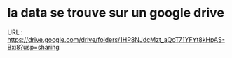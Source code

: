 # la data se trouve sur un google drive

URL : https://drive.google.com/drive/folders/1HP8NJdcMzt_aQoT71YFYt8kHpAS-Bxj8?usp=sharing
